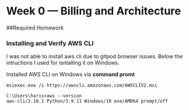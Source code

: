 # Week 0 — Billing and Architecture

##Required Homework

### Installing and Verify AWS CLI

I was not able to install aws cli due to gitpod browser issues.
Below the intructions I used for isntalling it on Windows.

Installed AWS CLI on Windows  via **command promt**


```
msiexec.exe /i https://awscli.amazonaws.com/AWSCLIV2.msi
```

```
C:\Users\haris>aws --version
aws-cli/2.10.1 Python/3.9.11 Windows/10 exe/AMD64 prompt/off

```
